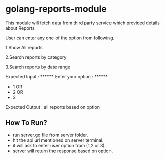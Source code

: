 # golang-reports-module

This module will fetch data from third party service which provided details about Reports
  
  User can enter any one of the option from following.
  
   1.Show All reports
   
   2.Search reports by category
   
   3.Search reports by date range

 Expected Input :
 ****** Enter your option : ******
 * 1  OR
 * 2 OR
 * 3

 Expected Output : all reports based on option
 
 ## How To Run?
 
 - run server.go file from server folder.
 - hit the api url mentioned on server terminal.
 - it will ask to enter user option from (1,2 or 3).
 - server will return the response based on option.
 
